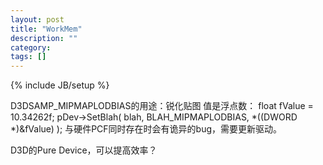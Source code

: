 ```yaml
---
layout: post
title: "WorkMem"
description: ""
category: 
tags: []
---
```

{% include JB/setup %}

D3DSAMP_MIPMAPLODBIAS的用途：锐化贴图
值是浮点数：
float fValue = 10.34262f;
pDev->SetBlah( blah, BLAH_MIPMAPLODBIAS, *((DWORD *)&fValue) );
与硬件PCF同时存在时会有诡异的bug，需要更新驱动。

D3D的Pure Device，可以提高效率？